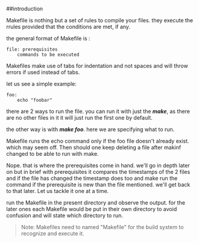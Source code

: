 ##introduction

Makefile is nothing but a set of rules to compile your files. they execute the rrules provided that the conditions are met, if any.

the general format of Makefile is  :

```
file: prerequisites
	commands to be executed
```

Makefiles make use of tabs for indentation and not spaces and will throw errors if used instead of tabs.

let us see a simple example:

```
foo:
	echo "foobar"
```

there are 2 ways to run the file. you can run it with just the ***make***, as there are no other files in it it will just run the first one by default.

the other way is with ***make foo***. here we are specifying what to run.

Makefile runs the echo command only if the foo file doesn't already exist. which may seem off. Then should one keep deleting a file after makinf changed to be able to run with make.

Nope. that is where the prerequisites come in hand. we'll go in depth later on but in brief with prerequisites it compares the timestamps of the 2 files and if the file has changed the timestamp does too and make run the command if the prerequisite is new than the file mentioned. we'll get back to that later. Let us tackle it one at a time.

run the Makefile in the present directory and observe the output.
for the later ones each Makefile would be put in their own directory to avoid confusion and will state which directory to run.


>Note: Makefiles need to named "Makefile" for the build system to recognize and execute it.
